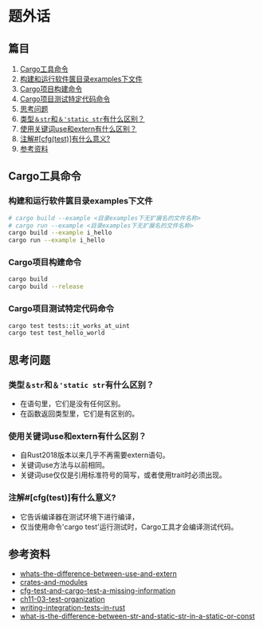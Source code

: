 # 题外话

## 篇目

1. [Cargo工具命令](#cargo工具命令)
1. [构建和运行软件篋目录examples下文件](#构建和运行软件篋目录examples下文件)
1. [Cargo项目构建命令](#Cargo项目构建命令)
1. [Cargo项目测试特定代码命令](#Cargo项目测试特定代码命令)
1. [思考问题](#思考问题)
1. [类型`＆str`和`＆'static str`有什么区别？](#类型str和static-str有什么区别)
1. [使用关键词use和extern有什么区别？](#使用关键词use和extern有什么区别？)
1. [注解#[cfg(test)]有什么意义?](#注解cfgtest有什么意义)
1. [参考资料](#参考资料)

## Cargo工具命令

### 构建和运行软件篋目录examples下文件

```bash
# cargo build --example <目录examples下无扩展名的文件名称>
# cargo run --example <目录examples下无扩展名的文件名称>
cargo build --example i_hello
cargo run --example i_hello
```

### Cargo项目构建命令
```bash
cargo build
cargo build --release
```

### Cargo项目测试特定代码命令
```bash
cargo test tests::it_works_at_uint
cargo test test_hello_world
```

## 思考问题

### 类型`＆str`和`＆'static str`有什么区别？
- 在语句里，它们是没有任何区别。
- 在函数返回类型里，它们是有区别的。

### 使用关键词use和extern有什么区别？
- 自Rust2018版本以来几乎不再需要extern语句。
- 关键词use方法与以前相同。
- 关键词use仅仅是引用标准符号的简写，或者使用trait时必须出现。

### 注解#[cfg(test)]有什么意义?
- 它告诉编译器在测试环境下进行编译，
- 仅当使用命令'cargo test'运行测试时，Cargo工具才会编译测试代码。

## 参考资料
- [whats-the-difference-between-use-and-extern](https://stackoverflow.com/questions/29403920/whats-the-difference-between-use-and-extern)
- [crates-and-modules](https://doc.rust-lang.org/1.0.0-alpha.2/book/crates-and-modules.html)
- [cfg-test-and-cargo-test-a-missing-information](https://freyskeyd.fr/cfg-test-and-cargo-test-a-missing-information/)
- [ch11-03-test-organization](https://doc.rust-lang.org/book/ch11-03-test-organization.html)
- [writing-integration-tests-in-rust](https://klausi.github.io/rustnish/2017/05/25/writing-integration-tests-in-rust.html)
- [what-is-the-difference-between-str-and-static-str-in-a-static-or-const](https://stackoverflow.com/questions/49684657/what-is-the-difference-between-str-and-static-str-in-a-static-or-const)